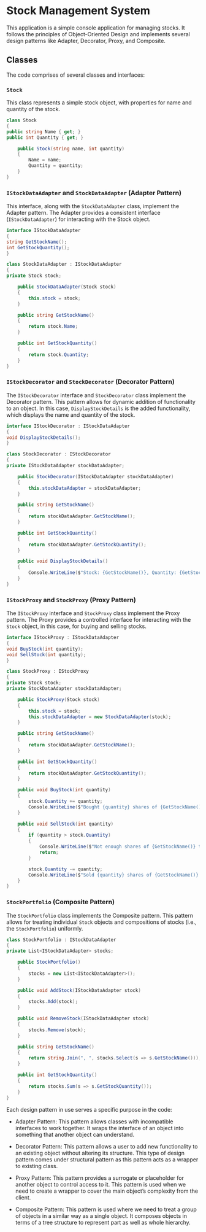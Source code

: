 
# Stock Management System

This application is a simple console application for managing stocks. It follows the principles of Object-Oriented Design and implements several design patterns like Adapter, Decorator, Proxy, and Composite.

## Classes

The code comprises of several classes and interfaces:

### `Stock`
This class represents a simple stock object, with properties for name and quantity of the stock.

```csharp
class Stock
{
public string Name { get; }
public int Quantity { get; }

    public Stock(string name, int quantity)
    {
        Name = name;
        Quantity = quantity;
    }
}
```

### `IStockDataAdapter` and `StockDataAdapter` (Adapter Pattern)
This interface, along with the `StockDataAdapter` class, implement the Adapter pattern. The Adapter provides a consistent interface (`IStockDataAdapter`) for interacting with the Stock object.

```csharp
interface IStockDataAdapter
{
string GetStockName();
int GetStockQuantity();
}

class StockDataAdapter : IStockDataAdapter
{
private Stock stock;

    public StockDataAdapter(Stock stock)
    {
        this.stock = stock;
    }

    public string GetStockName()
    {
        return stock.Name;
    }

    public int GetStockQuantity()
    {
        return stock.Quantity;
    }
}
```

### `IStockDecorator` and `StockDecorator` (Decorator Pattern)
The `IStockDecorator` interface and `StockDecorator` class implement the Decorator pattern. This pattern allows for dynamic addition of functionality to an object. In this case, `DisplayStockDetails` is the added functionality, which displays the name and quantity of the stock.

```csharp
interface IStockDecorator : IStockDataAdapter
{
void DisplayStockDetails();
}

class StockDecorator : IStockDecorator
{
private IStockDataAdapter stockDataAdapter;

    public StockDecorator(IStockDataAdapter stockDataAdapter)
    {
        this.stockDataAdapter = stockDataAdapter;
    }

    public string GetStockName()
    {
        return stockDataAdapter.GetStockName();
    }

    public int GetStockQuantity()
    {
        return stockDataAdapter.GetStockQuantity();
    }

    public void DisplayStockDetails()
    {
        Console.WriteLine($"Stock: {GetStockName()}, Quantity: {GetStockQuantity()}");
    }
}
```

### `IStockProxy` and `StockProxy` (Proxy Pattern)
The `IStockProxy` interface and `StockProxy` class implement the Proxy pattern. The Proxy provides a controlled interface for interacting with the `Stock` object, in this case, for buying and selling stocks.

```csharp
interface IStockProxy : IStockDataAdapter
{
void BuyStock(int quantity);
void SellStock(int quantity);
}

class StockProxy : IStockProxy
{
private Stock stock;
private StockDataAdapter stockDataAdapter;

    public StockProxy(Stock stock)
    {
        this.stock = stock;
        this.stockDataAdapter = new StockDataAdapter(stock);
    }

    public string GetStockName()
    {
        return stockDataAdapter.GetStockName();
    }

    public int GetStockQuantity()
    {
        return stockDataAdapter.GetStockQuantity();
    }

    public void BuyStock(int quantity)
    {
        stock.Quantity += quantity;
        Console.WriteLine($"Bought {quantity} shares of {GetStockName()}. Total quantity: {GetStockQuantity()}");
    }

    public void SellStock(int quantity)
    {
        if (quantity > stock.Quantity)
        {
            Console.WriteLine($"Not enough shares of {GetStockName()} to sell.");
            return;
        }

        stock.Quantity -= quantity;
        Console.WriteLine($"Sold {quantity} shares of {GetStockName()}. Total quantity: {GetStockQuantity()}");
    }
}
```

### `StockPortfolio` (Composite Pattern)
The `StockPortfolio` class implements the Composite pattern. This pattern allows for treating individual `Stock` objects and compositions of stocks (i.e., the `StockPortfolio`) uniformly.

```csharp
class StockPortfolio : IStockDataAdapter
{
private List<IStockDataAdapter> stocks;

    public StockPortfolio()
    {
        stocks = new List<IStockDataAdapter>();
    }

    public void AddStock(IStockDataAdapter stock)
    {
        stocks.Add(stock);
    }

    public void RemoveStock(IStockDataAdapter stock)
    {
        stocks.Remove(stock);
    }

    public string GetStockName()
    {
        return string.Join(", ", stocks.Select(s => s.GetStockName()));
    }

    public int GetStockQuantity()
    {
        return stocks.Sum(s => s.GetStockQuantity());
    }
}
```

Each design pattern in use serves a specific purpose in the code:

- Adapter Pattern: This pattern allows classes with incompatible interfaces to work together. It wraps the interface of an object into something that another object can understand.

- Decorator Pattern: This pattern allows a user to add new functionality to an existing object without altering its structure. This type of design pattern comes under structural pattern as this pattern acts as a wrapper to existing class.

- Proxy Pattern: This pattern provides a surrogate or placeholder for another object to control access to it. This pattern is used when we need to create a wrapper to cover the main object’s complexity from the client.

- Composite Pattern: This pattern is used where we need to treat a group of objects in a similar way as a single object. It composes objects in terms of a tree structure to represent part as well as whole hierarchy.

